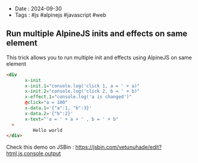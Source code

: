- Date : 2024-09-30
- Tags : #js #alpinejs #javascript #web

## Run multiple AlpineJS inits and effects on same element

This trick allows you to run multiple init and effects using AlpineJS on same element

```html
<div
       x-init
       x-init.1="console.log('click 1, a = ' + a)"
       x-init.2="console.log('click 2, b = ' + b)"
       x-effect.1="console.log('a is changed')"
       @click="a = 100"
       x-data.1='{"a":1, "b":3}'
       x-data.2='{"b":2}'
       x-text="'a = ' + a + ' , b = ' + b"
  >
          Hello world
</div>
```

Check this demo on JSBin : https://jsbin.com/vetunuhade/edit?html,js,console,output
